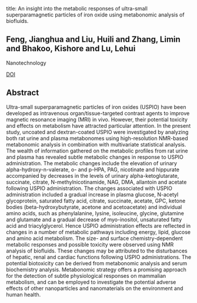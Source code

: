 title: An insight into the metabolic responses of ultra-small superparamagnetic particles of iron oxide using metabonomic analysis of biofluids.

## Feng, Jianghua and Liu, Huili and Zhang, Limin and Bhakoo, Kishore and Lu, Lehui
Nanotechnology

<a href="https://doi.org/10.1088/0957-4484/21/39/395101">DOI</a>

## Abstract
Ultra-small superparamagnetic particles of iron oxides (USPIO) have been developed as intravenous organ/tissue-targeted contrast agents to improve magnetic resonance imaging (MRI) in vivo. However, their potential toxicity and effects on metabolism have attracted particular attention. In the present study, uncoated and dextran-coated USPIO were investigated by analyzing both rat urine and plasma metabonomes using high-resolution NMR-based metabonomic analysis in combination with multivariate statistical analysis. The wealth of information gathered on the metabolic profiles from rat urine and plasma has revealed subtle metabolic changes in response to USPIO administration. The metabolic changes include the elevation of urinary alpha-hydroxy-n-valerate, o- and p-HPA, PAG, nicotinate and hippurate accompanied by decreases in the levels of urinary alpha-ketoglutarate, succinate, citrate, N-methylnicotinamide, NAG, DMA, allantoin and acetate following USPIO administration. The changes associated with USPIO administration included a gradual increase in plasma glucose, N-acetyl glycoprotein, saturated fatty acid, citrate, succinate, acetate, GPC, ketone bodies (beta-hydroxybutyrate, acetone and acetoacetate) and individual amino acids, such as phenylalanine, lysine, isoleucine, glycine, glutamine and glutamate and a gradual decrease of myo-inositol, unsaturated fatty acid and triacylglycerol. Hence USPIO administration effects are reflected in changes in a number of metabolic pathways including energy, lipid, glucose and amino acid metabolism. The size- and surface chemistry-dependent metabolic responses and possible toxicity were observed using NMR analysis of biofluids. These changes may be attributed to the disturbances of hepatic, renal and cardiac functions following USPIO administrations. The potential biotoxicity can be derived from metabonomic analysis and serum biochemistry analysis. Metabonomic strategy offers a promising approach for the detection of subtle physiological responses on mammalian metabolism, and can be employed to investigate the potential adverse effects of other nanoparticles and nanomaterials on the environment and human health.

